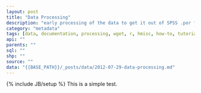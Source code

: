 ```yaml
---
layout: post
title: "Data Processing"
description: "early processing of the data to get it out of SPSS .por format"
category: "metadata"
tags: [data, documentation, processing, wget, r, hmisc, how-to, tutorial]
api: ""
parents: ""
sql: ""
shp: ""
source: ""
data: "{{BASE_PATH}}/_posts/data/2012-07-29-data-processing.md"
---
```

{% include JB/setup %}
This is a simple test. 